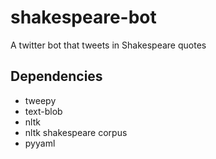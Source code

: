 # shakespeare-bot
A twitter bot that tweets in Shakespeare quotes

## Dependencies
* tweepy
* text-blob
* nltk
* nltk shakespeare corpus
* pyyaml
 
